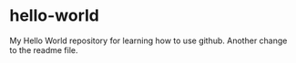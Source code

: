 # hello-world
My Hello World repository for learning how to use github.
Another change to the readme file.

